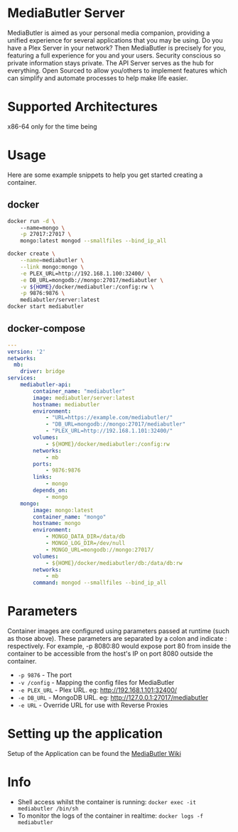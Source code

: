 # MediaButler Server

MediaButler is aimed as your personal media companion, providing a unified experience for several applications that you may be using. Do you have a Plex Server in your network? Then MediaButler is precisely for you, featuring a full experience for you and your users. Security conscious so private information stays private. The API Server serves as the hub for everything. Open Sourced to allow you/others to implement features which can simplify and automate processes to help make life easier.

# Supported Architectures

x86-64 only for the time being

# Usage

Here are some example snippets to help you get started creating a container.

## docker

```bash
docker run -d \ 
    --name=mongo \
    -p 27017:27017 \
    mongo:latest mongod --smallfiles --bind_ip_all

docker create \
    --name=mediabutler \
    --link mongo:mongo \
    -e PLEX_URL=http://192.168.1.100:32400/ \
    -e DB_URL=mongodb://mongo:27017/mediabutler \
    -v ${HOME}/docker/mediabutler:/config:rw \
    -p 9876:9876 \
    mediabutler/server:latest
docker start mediabutler

```

## docker-compose 

```yaml
---
version: '2'
networks:
  mb:
    driver: bridge
services:
    mediabutler-api:
        container_name: "mediabutler"
        image: mediabutler/server:latest
        hostname: mediabutler
        environment:
            - "URL=https://example.com/mediabutler/"
            - "DB_URL=mongodb://mongo:27017/mediabutler"
            - "PLEX_URL=http://192.168.1.101:32400/"
        volumes:
            - ${HOME}/docker/mediabutler:/config:rw
        networks:
            - mb
        ports:
            - 9876:9876
        links:
            - mongo
        depends_on:
            - mongo
    mongo:
        image: mongo:latest
        container_name: "mongo"
        hostname: mongo
        environment:
            - MONGO_DATA_DIR=/data/db
            - MONGO_LOG_DIR=/dev/null
            - MONGO_URL=mongodb://mongo:27017/
        volumes:
            - ${HOME}/docker/mediabutler/db:/data/db:rw
        networks:
            - mb
        command: mongod --smallfiles --bind_ip_all
```

# Parameters

Container images are configured using parameters passed at runtime (such as those above). These parameters are separated by a colon and indicate <external>:<internal> respectively. For example, -p 8080:80 would expose port 80 from inside the container to be accessible from the host's IP on port 8080 outside the container.

 - `-p 9876` - The port
 - `-v /config` - Mapping the config files for MediaButler
 - `-e PLEX_URL` - Plex URL. eg: http://192.168.1.101:32400/
 - `-e DB_URL` - MongoDB URL. eg: http://127.0.0.1:27017/mediabutler
 - `-e URL` - Override URL for use with Reverse Proxies

# Setting up the application

Setup of the Application can be found the [MediaButler Wiki](https://github.com/MediaButler/Wiki/wiki)


# Info

 - Shell access whilst the container is running: `docker exec -it mediabutler /bin/sh`
 - To monitor the logs of the container in realtime: `docker logs -f mediabutler`

